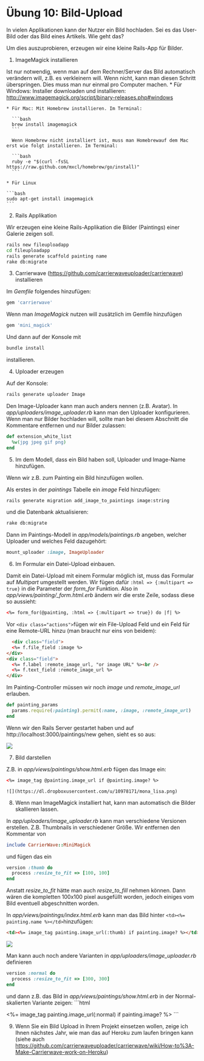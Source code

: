 # Übung 10: Bild-Upload

In vielen Applikationen kann der Nutzer ein Bild hochladen. Sei es das User-Bild oder das Bild eines Artikels. Wie geht das?

Um dies auszuprobieren, erzeugen wir eine kleine Rails-App für Bilder.

1. ImageMagick installieren

  Ist nur notwendig, wenn man auf dem Rechner/Server das Bild automatisch verändern will, z.B. es verkleinern will. Wenn nicht, kann man diesen Schritt überspringen. Dies muss man nur einmal pro Computer machen.
    * Für Windows: Installer downloaden und installieren: http://www.imagemagick.org/script/binary-releases.php#windows 
    
    * Für Mac: Mit Homebrew installieren. Im Terminal:
    
      ```bash
      brew install imagemagick
      ```
    
      Wenn Homebrew nicht installiert ist, muss man Homebrewauf dem Mac erst wie folgt installieren. Im Terminal:
    
      ```bash
      ruby -e "$(curl -fsSL https://raw.github.com/mxcl/homebrew/go/install)"
      ```
    
    * Für Linux 
    
    ```bash
    sudo apt-get install imagemagick
    ```

2. Rails Applikation

  Wir erzeugen eine kleine Rails-Applikation die Bilder (Paintings) einer Galerie zeigen soll.
  
  ```bash
  rails new fileuploadapp
  cd fileuploadapp
  rails generate scaffold painting name
  rake db:migrate
  ```
  
3. Carrierwave (https://github.com/carrierwaveuploader/carrierwave) installieren

  Im *Gemfile* folgendes hinzufügen:

  ```ruby
  gem 'carrierwave'
  ```
  Wenn man *ImageMagick* nutzen will zusätzlich im Gemfile hinzufügen
  ```ruby
  gem 'mini_magick'
  ```  
  
  Und dann auf der Konsole mit
  ```bash
  bundle install
  ```
  installieren.
  
4. Uploader erzeugen

  Auf der Konsole:
  ```bash
  rails generate uploader Image
  ```
  
  Den Image-Uploader kann man auch anders nennen (z.B. Avatar). In *app/uploaders/image_uploader.rb* kann man den Uploader konfigurieren. Wenn man nur Bilder hochladen will, sollte man bei diesem Abschnitt die Kommentare entfernen und nur Bilder zulassen:
  ```ruby
  def extension_white_list
    %w(jpg jpeg gif png)
  end
  ```

5. Im dem Modell, dass ein Bild haben soll, Uploader und Image-Name hinzufügen.

  Wenn wir z.B. zum Painting ein Bild hinzufügen wollen. 
  
  Als erstes in der *paintings* Tabelle ein *image* Feld hinzufügen:
  ```bash
  rails generate migration add_image_to_paintings image:string
  ```
  und die Datenbank aktualisieren:
  ```bash
  rake db:migrate
  ```
  Dann im Paintings-Modell in *app/models/paintings.rb* angeben, welcher Uploader und welches Feld dazugehört:
  ```ruby
  mount_uploader :image, ImageUploader
  ```
  
6. Im Formular ein Datei-Upload einbauen.

  Damit ein Datei-Upload mit einem Formular möglich ist, muss das Formular auf *Multipart* umgestellt werden. Wir fügen dafür ```:html => {:multipart => true}``` in die Parameter der *form_for* Funktion. Also in *app/views/painting/_form.html.erb* ändern wir die erste Zeile, sodass diese so aussieht:
  ```html
  <%= form_for(@painting, :html => {:multipart => true}) do |f| %>
  ```
  
  Vor ```<div class="actions">```fügen wir ein File-Upload Feld und ein Feld für eine Remote-URL hinzu (man braucht nur eins von beidem):
  ```html
    <div class="field">
    <%= f.file_field :image %>
  </div>
  <div class="field">
    <%= f.label :remote_image_url, "or image URL" %><br />
    <%= f.text_field :remote_image_url %>
  </div>
  ```
  
  Im Painting-Controller müssen wir noch *image* und *remote_image_url* erlauben.
  ```ruby
  def painting_params
    params.require(:painting).permit(:name, :image, :remote_image_url)
  end
  ```
  
  Wenn wir den Rails Server gestartet haben und auf http://localhost:3000/paintings/new gehen, sieht es so aus:
  
  ![](https://dl.dropboxusercontent.com/u/10978171/fileupload.png)
  
  
7. Bild darstellen

  Z.B. in *app/views/paintings/show.html.erb* fügen das Image ein:
  
  ```html
  <%= image_tag @painting.image_url if @painting.image? %>
  ```

    ![](https://dl.dropboxusercontent.com/u/10978171/mona_lisa.png)
    
8. Wenn man ImageMagick installiert hat, kann man automatisch die Bilder skallieren lassen.

  In *app/uploaders/image_uploader.rb* kann man verschiedene Versionen erstellen. Z.B. Thumbnails in verschiedener Größe. Wir entfernen den Kommentar von 
  
  ```ruby
  include CarrierWave::MiniMagick
  ```
  und fügen das ein
  ```ruby
  version :thumb do
    process :resize_to_fit => [100, 100]
  end
  ```
  Anstatt *resize_to_fit* hätte man auch *resize_to_fill* nehmen können. Dann wären die kompletten 100x100 pixel ausgefüllt worden, jedoch einiges vom Bild eventuell abgeschnitten worden.
  
  In *app/views/paintings/index.html.erb* kann man das Bild hinter ```<td><%= painting.name %></td>```hinzufügen:
  ```html
  <td><%= image_tag painting.image_url(:thumb) if painting.image? %></td>
  ```
  
  ![](https://dl.dropboxusercontent.com/u/10978171/thumbnails.png)
  
  Man kann auch noch andere Varianten in *app/uploaders/image_uploader.rb* definieren
  ```ruby
  version :normal do
    process :resize_to_fit => [300, 300]
  end
  ```
  
  und dann z.B. das Bild in *app/views/paintings/show.html.erb* in der Normal-skalierten Variante zeigen:
    ```html
  <td><%= image_tag painting.image_url(:normal) if painting.image? %></td>
  ```
  
9. Wenn Sie ein Bild Upload in Ihrem Projekt einsetzen wollen, zeige ich Ihnen nächstes Jahr, wie man das auf Heroku zum laufen bringen kann (siehe auch https://github.com/carrierwaveuploader/carrierwave/wiki/How-to%3A-Make-Carrierwave-work-on-Heroku)

